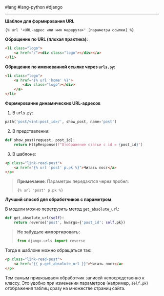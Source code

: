  #lang #lang-python #django

---
**Шаблон для формирования URL**

```django
{% url '<URL-адрес или имя маршрута>' [параметры ссылки] %}
```

**Обращение по URL (плохая практика):**

```html
<li class="logo">
    <a href="/"><div class="logo"></div></a>
</li>
```

**Обращение по именованной ссылке через `urls.py`:**

```html
<li class="logo">
    <a href="{% url 'home' %}">
        <div class="logo"></div>
    </a>
</li>
```

**Формирование динамических URL-адресов**

1. В `urls.py`:
```python
path('post/<int:post_id>/', show_post, name='post')
```

2. В представлении:
```python
def show_post(request, post_id):
    return HttpResponse(f"Отображение статьи с id = {post_id}")
```

3. В шаблоне:
```html
<p class="link-read-post">
    <a href="{% url 'post' p.pk %}">Читать пост</a>
</p>
```

> **Примечание**: Параметры передаются через пробел:
>
> ```django
> {% url 'post' p.pk %}
> ```



**Лучший способ для обработчиков с параметром**

В модели можно перегрузить метод `get_absolute_url`:
```python
def get_absolute_url(self):
    return reverse('post', kwargs={'post_id': self.pk})
```

> **Не забудьте импортировать:**
>
> ```python
> from django.urls import reverse
> ```

Тогда в шаблоне можно обращаться так:
```html
<p class="link-read-post">
    <a href="{{ p.get_absolute_url }}">Читать пост</a>
</p>
```

Тем самым привязываем обработчик записей непосредственно к классу. 
Это удобно при изменении параметров (например, `self.pk`) отображения таблиц сразу на множестве страниц сайта.
